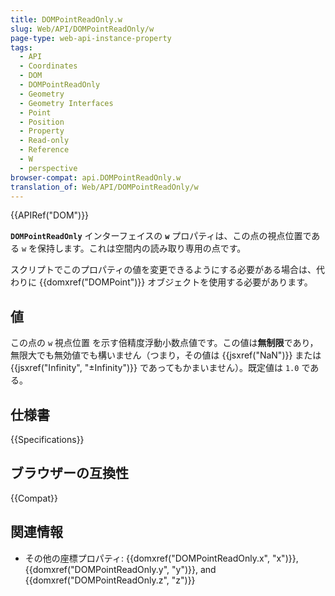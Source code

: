 ```yaml
---
title: DOMPointReadOnly.w
slug: Web/API/DOMPointReadOnly/w
page-type: web-api-instance-property
tags:
  - API
  - Coordinates
  - DOM
  - DOMPointReadOnly
  - Geometry
  - Geometry Interfaces
  - Point
  - Position
  - Property
  - Read-only
  - Reference
  - W
  - perspective
browser-compat: api.DOMPointReadOnly.w
translation_of: Web/API/DOMPointReadOnly/w
---
```

{{APIRef("DOM")}}

**`DOMPointReadOnly`** インターフェイスの **`w`** プロパティは、この点の視点位置である `w` を保持します。これは空間内の読み取り専用の点です。

スクリプトでこのプロパティの値を変更できるようにする必要がある場合は、代わりに {{domxref("DOMPoint")}} オブジェクトを使用する必要があります。

## 値

この点の `w` 視点位置 を示す倍精度浮動小数点値です。この値は**無制限**であり，無限大でも無効値でも構いません（つまり，その値は {{jsxref("NaN")}} または {{jsxref("Infinity", "±Infinity")}} であってもかまいません）。既定値は `1.0` である。

## 仕様書

{{Specifications}}

## ブラウザーの互換性

{{Compat}}

## 関連情報

- その他の座標プロパティ: {{domxref("DOMPointReadOnly.x", "x")}}, {{domxref("DOMPointReadOnly.y", "y")}}, and {{domxref("DOMPointReadOnly.z", "z")}}

